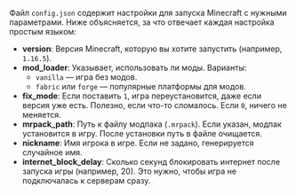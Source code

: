 Файл `config.json` содержит настройки для запуска Minecraft с нужными параметрами. Ниже объясняется, за что отвечает каждая настройка простым языком:

- **version**: Версия Minecraft, которую вы хотите запустить (например, `1.16.5`).
- **mod_loader**: Указывает, использовать ли моды. Варианты:
  - `vanilla` — игра без модов.
  - `fabric` или `forge` — популярные платформы для модов.
- **fix_mode**: Если поставить `1`, игра переустановится, даже если версия уже есть. Полезно, если что-то сломалось. Если `0`, ничего не меняется.
- **mrpack_path**: Путь к файлу модпака (`.mrpack`). Если указан, модпак установится в игру. После установки путь в файле очищается.
- **nickname**: Имя игрока в игре. Если не задано, генерируется случайное имя.
- **internet_block_delay**: Сколько секунд блокировать интернет после запуска игры (например, 20). Это нужно, чтобы игра не подключалась к серверам сразу.

